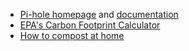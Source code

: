 - [Pi-hole homepage](https://pi-hole.net/) and [documentation](https://docs.pi-hole.net/)
- [EPA's Carbon Footprint Calculator](https://www3.epa.gov/carbon-footprint-calculator/)
- [How to compost at home](https://trashisfortossers.com/composting-during-quarantine-2/)
